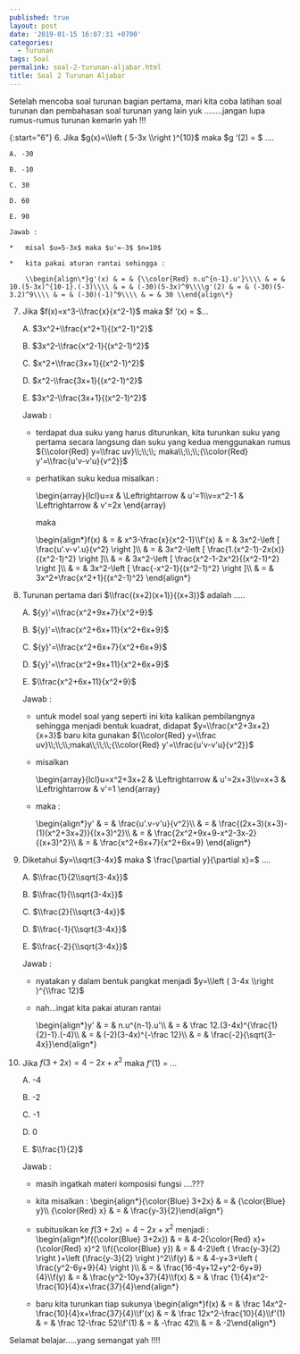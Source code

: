 ```yaml
---
published: true
layout: post
date: '2019-01-15 16:07:31 +0700'
categories:
  - Turunan
tags: Soal
permalink: soal-2-turunan-aljabar.html
title: Soal 2 Turunan Aljabar
---
```

Setelah mencoba soal turunan bagian pertama, mari kita coba latihan soal turunan dan pembahasan soal turunan yang lain yuk ……..jangan lupa rumus-rumus turunan kemarin yah !!!

{:start="6"}
6.  Jika $g(x)=\\left ( 5-3x \\right )^{10}$ maka $g ‘(2) = $ ….
    
    A. -30
    
    B. -10
    
    C. 30
    
    D. 60
    
    E. 90
    
    Jawab :
    
    *   misal $u=5-3x$ maka $u'=-3$ $n=10$
        
    *   kita pakai aturan rantai sehingga :
        
        \\begin{align\*}g'(x) & = & {\\color{Red} n.u^{n-1}.u'}\\\\ & = & 10.(5-3x)^{10-1}.(-3)\\\\ & = & (-30)(5-3x)^9\\\\g'(2) & = & (-30)(5-3.2)^9\\\\ & = & (-30)(-1)^9\\\\ & = & 30 \\end{align\*}
        
7.  Jika $f(x)=x^3-\\frac{x}{x^2-1}$ maka $f ‘(x) = $…
    
    A. $3x^2+\\frac{x^2+1}{(x^2-1)^2}$
    
    B. $3x^2-\\frac{x^2-1}{(x^2-1)^2}$
    
    C. $x^2+\\frac{3x+1}{(x^2-1)^2}$
    
    D. $x^2-\\frac{3x+1}{(x^2-1)^2}$
    
    E. $3x^2-\\frac{3x+1}{(x^2-1)^2}$
    
    Jawab :
    
    *   terdapat dua suku yang harus diturunkan, kita turunkan suku yang pertama secara langsung dan suku yang kedua menggunakan rumus ${\\color{Red} y=\\frac uv}\\;\\;\\; maka\\;\\;\\;{\\color{Red} y'=\\frac{u'v-v'u}{v^2}}$
        
    *   perhatikan suku kedua misalkan :
        
        \\begin{array}{lcl}u=x & \\Leftrightarrow & u'=1\\\\v=x^2-1 & \\Leftrightarrow & v'=2x \\end{array}
        
        maka
        
        \\begin{align\*}f(x) & = & x^3-\\frac{x}{x^2-1}\\\\f'(x) & = & 3x^2-\\left \[ \\frac{u'.v-v'.u}{v^2} \\right \]\\\\ & = & 3x^2-\\left \[ \\frac{1.(x^2-1)-2x(x)}{(x^2-1)^2} \\right \]\\\\ & = & 3x^2-\\left \[ \\frac{x^2-1-2x^2}{(x^2-1)^2} \\right \]\\\\ & = & 3x^2-\\left \[ \\frac{-x^2-1}{(x^2-1)^2} \\right \]\\\\ & = & 3x^2+\\frac{x^2+1}{(x^2-1)^2} \\end{align\*}
        
8.  Turunan pertama dari $\\frac{(x+2)(x+1)}{(x+3)}$ adalah …..
    
    A. ${y}'=\\frac{x^2+9x+7}{x^2+9}$
    
    B. ${y}'=\\frac{x^2+6x+11}{x^2+6x+9}$
    
    C. ${y}'=\\frac{x^2+6x+7}{x^2+6x+9}$
    
    D. ${y}'=\\frac{x^2+9x+11}{x^2+6x+9}$
    
    E. $\\frac{x^2+6x+11}{x^2+9}$
    
    Jawab :
    
    *   untuk model soal yang seperti ini kita kalikan pembilangnya sehingga menjadi bentuk kuadrat, didapat $y=\\frac{x^2+3x+2}{x+3}$ baru kita gunakan ${\\color{Red} y=\\frac uv}\\;\\;\\;maka\\;\\;\\;{\\color{Red} y'=\\frac{u'v-v'u}{v^2}}$
        
    *   misalkan
        
        \\begin{array}{lcl}u=x^2+3x+2 & \\Leftrightarrow & u'=2x+3\\\\v=x+3 & \\Leftrightarrow & v'=1 \\end{array}
        
    *   maka :
        
        \\begin{align\*}y' & = & \\frac{u'.v-v'u}{v^2}\\\\ & = & \\frac{(2x+3)(x+3)-(1)(x^2+3x+2)}{(x+3)^2}\\\\ & = & \\frac{2x^2+9x+9-x^2-3x-2}{(x+3)^2}\\\\ & = & \\frac{x^2+6x+7}{x^2+6x+9} \\end{align\*}
        
9.  Diketahui $y=\\sqrt{3-4x}$ maka $ \\frac{\\partial y}{\\partial x}=$ ….
    
    A. $\\frac{1}{2\\sqrt{3-4x}}$
    
    B. $\\frac{1}{\\sqrt{3-4x}}$
    
    C. $\\frac{2}{\\sqrt{3-4x}}$
    
    D. $\\frac{-1}{\\sqrt{3-4x}}$
    
    E. $\\frac{-2}{\\sqrt{3-4x}}$
    
    Jawab :
    
    *   nyatakan y dalam bentuk pangkat menjadi $y=\\left ( 3-4x \\right )^{\\frac 12}$
        
    *   nah…ingat kita pakai aturan rantai
        
        \\begin{align\*}y' & = & n.u^{n-1}.u'\\\\ & = & \\frac 12.(3-4x)^{\\frac{1}{2}-1}.(-4)\\\\ & = & (-2)(3-4x)^{-\\frac 12}\\\\ & = & \\frac{-2}{\\sqrt{3-4x}}\\end{align\*}
        
10. Jika $f(3+2x)=4-2x+x^2$ maka $f ‘ (1)$ = …
    
    A. -4
    
    B. -2
    
    C. -1
    
    D. 0
    
    E. $\\frac{1}{2}$
    
    Jawab :
    
    *   masih ingatkah materi komposisi fungsi ….???
    *   kita misalkan : \\begin{align\*}{\\color{Blue} 3+2x} & = & {\\color{Blue} y}\\\\ {\\color{Red} x} & = & \\frac{y-3}{2}\\end{align\*}
        
    *   subitusikan ke $f(3+2x)=4-2x+x^2$ menjadi : \\begin{align\*}f({\\color{Blue} 3+2x}) & = & 4-2{\\color{Red} x}+{\\color{Red} x}^2 \\\\f({\\color{Blue} y}) & = & 4-2\\left ( \\frac{y-3}{2} \\right )+\\left (\\frac{y-3}{2} \\right )^2\\\\f(y) & = & 4-y+3+\\left ( \\frac{y^2-6y+9}{4} \\right )\\\\ & = & \\frac{16-4y+12+y^2-6y+9}{4}\\\\f(y) & = & \\frac{y^2-10y+37}{4}\\\\f(x) & = & \\frac {1}{4}x^2-\\frac{10}{4}x+\\frac{37}{4}\\end{align\*}
        
    *   baru kita turunkan tiap sukunya \\begin{align\*}f(x) & = & \\frac 14x^2-\\frac{10}{4}x+\\frac{37}{4}\\\\f'(x) & = & \\frac 12x^2-\\frac{10}{4}\\\\f'(1) & = & \\frac 12-\\frac 52\\\\f'(1) & = & -\\frac 42\\\\ & = & -2\\end{align\*}
        

Selamat belajar…..yang semangat yah !!!!
